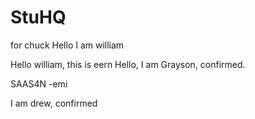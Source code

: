 # StuHQ
for chuck
Hello I am william

Hello william, this is eern
Hello, I am Grayson, confirmed.

SAAS4N -emi

I am drew, confirmed
